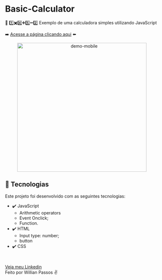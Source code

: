 # Basic-Calculator

🔎 1️⃣✖️4️⃣➕5️⃣➖2️⃣   Exemplo de uma calculadora simples utilizando JavaScript

➡️ [Acesse a página clicando aqui]() ⬅️

 <div align="center" >
  <img src="./Readme-cell-gif.gif" alt="demo-mobile" height="425">
</div>

## 🚀 Tecnologias

Este projeto foi desenvolvido com as seguintes tecnologias:

- ✔️ JavaScript
   - Arithmetic operators
   - Event Onclick;
   - Function.
- ✔️ HTML
   - Input type: number;
   - button
- ✔️ CSS

<br>

[Veja meu Linkedin](https://www.linkedin.com/in/willianpassos/)<br>
Feito por Willian Passos ✌️  
